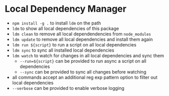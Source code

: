 # Local Dependency Manager

- `npm install -g .` to install `ldm` on the path
- `ldm` to show all local dependencies of this package
- `ldm clean` to remove all local dependendencies from `node_modules`
- `ldm update` to remove all local dependencies and install them again
- `ldm run ${script}` to run a script on all local dependencies
- `ldm sync` to sync all installed local dependencies
- `ldm watch` to watch for changes in all local dependencies and sync them
  - `--run=${script}` can be provided to run async a script on all dependencies
  - `--sync` can be provided to sync all changes before watching
- all commands accept an additional reg exp pattern option to filter out local dependencies
- `--verbose` can be provided to enable verbose logging
